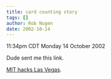 ```yaml
---
title: card counting story
tags: []
author: Rob Nugen
date: 2002-10-14
---
```


<p class=date>11:34pm CDT Monday 14 October 2002</p>

<p>Dude sent me this link.</p>

<p><a href="http://www.wired.com/wired/archive/10.09/vegas.html">MIT
hacks Las Vegas</a>.</p>
